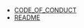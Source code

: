   * [CODE_OF_CONDUCT](./CODE_OF_CONDUCT)
  * [README](./README)


[//]: # (generated by https://www.npmjs.com/package/github-wiki-sidebar)
